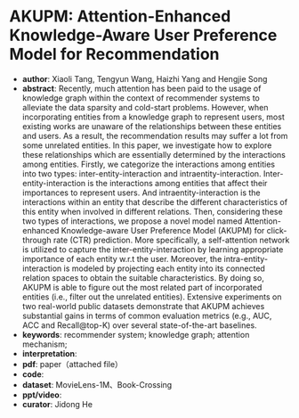 # AKUPM: Attention-Enhanced Knowledge-Aware User Preference Model for Recommendation
- **author**: Xiaoli Tang, Tengyun Wang, Haizhi Yang and Hengjie Song
- **abstract**: Recently, much attention has been paid to the usage of knowledge graph within the context of recommender systems to alleviate the data sparsity and cold-start problems. However, when incorporating entities from a knowledge graph to represent users, most existing works are unaware of the relationships between these entities and users. As a result, the recommendation results may suffer a lot from some unrelated entities. In this paper, we investigate how to explore these relationships which are essentially determined by the interactions among entities. Firstly, we categorize the interactions among entities into two types: inter-entity-interaction and intraentity-interaction. Inter-entity-interaction is the interactions among entities that affect their importances to represent users. And intraentity-interaction is the interactions within an entity that describe the different characteristics of this entity when involved in different relations. Then, considering these two types of interactions, we propose a novel model named Attention-enhanced Knowledge-aware User Preference Model (AKUPM) for click-through rate (CTR) prediction. More specifically, a self-attention network is utilized to capture the inter-entity-interaction by learning appropriate importance of each entity w.r.t the user. Moreover, the intra-entity-interaction is modeled by projecting each entity into its connected relation spaces to obtain the suitable characteristics. By doing so, AKUPM is able to figure out the most related part of incorporated entities (i.e., filter out the unrelated entities). Extensive experiments on two real-world public datasets demonstrate that AKUPM achieves substantial gains in terms of common evaluation metrics (e.g., AUC, ACC and Recall@top-K) over several state-of-the-art baselines.
- **keywords**: recommender system; knowledge graph; attention mechanism;
- **interpretation**:
- **pdf**: paper（attached file）
- **code**: 
- **dataset**: MovieLens-1M、Book-Crossing 
- **ppt/video**:
- **curator**: Jidong He
